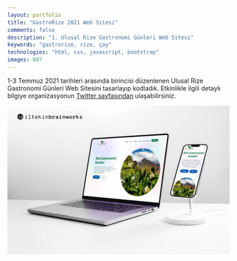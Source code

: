 ```yaml
---
layout: portfolio
title: "GastroRize 2021 Web Sitesi"
comments: false
description: "1. Ulusal Rize Gastronomi Günleri Web Sitesi"
keywords: "gastrorize, rize, çay"
technologies: "html, css, javascript, bootstrap"
images: 007
---
```


1-3 Temmuz 2021 tarihleri arasında birincisi düzenlenen Ulusal Rize Gastronomi Günleri Web Sitesini tasarlayıp kodladık. Etkinlikle ilgili detaylı bilgiye organizasyonun [Twitter sayfasından](https://twitter.com/gastrorizefest) ulaşabilirsiniz.

![001](/assets/images/portfolio/007/001.jpg)